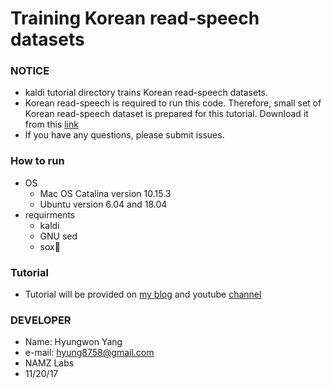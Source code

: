 # Training Korean read-speech datasets


### NOTICE
- kaldi tutorial directory trains Korean read-speech datasets.
- Korean read-speech is required to run this code. Therefore, small set of Korean read-speech dataset is prepared for this tutorial. Download it from this [link](https://drive.google.com/open?id=0B9lwe_GFwe2oY196NUJ4NFlPb0k)
- If you have any questions, please submit issues.


### How to run
- OS
    - Mac OS Catalina version 10.15.3
    - Ubuntu version 6.04 and 18.04
- requirments
    - kaldi
    - GNU sed
    - sox

### Tutorial
- Tutorial will be provided on [my blog](https://hyungwonsnotebook.blogspot.kr/) and youtube [channel](https://www.youtube.com/channel/UC91MOYGL0ZsAdJJHjj-WFCw)


### DEVELOPER
- Name: Hyungwon Yang
- e-mail: hyung8758@gmail.com
- NAMZ Labs
- 11/20/17

